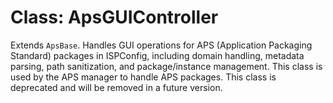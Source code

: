 # Class: ApsGUIController

Extends `ApsBase`. Handles GUI operations for APS (Application Packaging Standard) packages in ISPConfig, including domain handling, metadata parsing, path sanitization, and package/instance management. This class is used by the APS manager to handle APS packages. This class is deprecated and will be removed in a future version.

